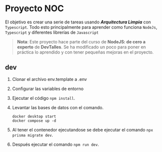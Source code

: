 # Proyecto NOC

El objetivo es crear una serie de tareas usando **_Arquitectura Limpia_** con `Typescript`. Todo esto principalmente para aprender como funciona `NodeJs`, `Typescript` y diferentes librerías de `Javascript`

> **Nota**: Este proyecto hace parte del curso de **NodeJS: de cero a experto** de **DevTalles**. Se ha modificado un poco para poner en práctica lo aprendido y con tener pequeñas mejoras en el proyecto.

## dev

1. Clonar el archivo env.template a .env
2. Configurar las variables de entorno
3. Ejecutar el código `npm install`.
4. Levantar las bases de datos con el comando.

    ``` DOCKER
    docker desktop start
    docker compose up -d
    ```

5. Al tener el contenedor ejecutandose se debe ejecutar el comando ```npx prisma migrate dev```.
6. Después ejecutar el comando ```npm run dev```.
